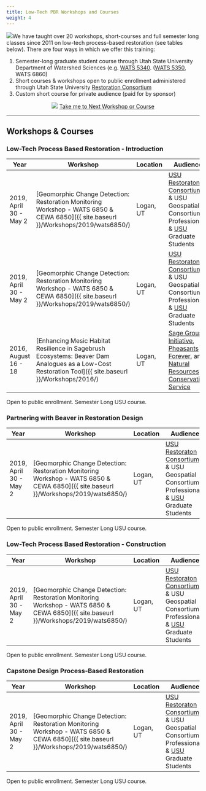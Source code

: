 ```yaml
---
title: Low-Tech PBR Workshops and Courses
weight: 4
---
```



<img class="float-right" src="{{ site.baseurl }}/assets/images/workshops/classroom.png">We have taught over 20 workshops, short-courses and full semester long classes since 2011 on low-tech process-based restoration (see tables below).  There are four ways in which we offer this training:
1. Semester-long graduate student course through Utah State University Department of Watershed Sciences (e.g. [WATS 5340](http://capstone.restoration.usu.edu). ([WATS 5350](http://capstone.restoration.usu.edu), WATS 6860) 
2. Short courses & workshops open to public enrollment administered through Utah State University [Restoration Consortium](http://restoration.usu.edu) 
3.  Custom short course for private audience (paid for by sponsor)

<div align="center" align="middle">
	<a href="http://restoration.usu.edu"><img class="float-right" src="{{ site.baseurl }}/assets/images/logos/restoration-paired-03-horizontal-blueonwhite.png"></a>
	<a class="button" href="{{ site.baseurl }}/Workshops/About/how-to-register"><i class="fa fa-graduation-cap"></i> Take me to  Next Workshop or Course </a>
</div>


-----

## Workshops & Courses



### Low-Tech Process Based Restoration - Introduction

| Year  | Workshop | Location | Audience |
| ------ | ------ | ------ | ------ |
| 2019, April 30 - May 2 | [Geomorphic Change Detection: Restoration Monitoring Workshop - WATS 6850 & CEWA 6850]({{ site.baseurl }}/Workshops/2019/wats6850/) | Logan, UT | [USU Restoraton Consortium](http://restoration.usu.edu) & USU Geospatial Consortium Professionals & [USU](http://qcnr.usu.edu/wats//) Graduate Students <i class="fa fa-users" aria-hidden="true"></i> |
| 2019, April 30 - May 2 | [Geomorphic Change Detection: Restoration Monitoring Workshop - WATS 6850 & CEWA 6850]({{ site.baseurl }}/Workshops/2019/wats6850/) | Logan, UT | [USU Restoraton Consortium](http://restoration.usu.edu) & USU Geospatial Consortium Professionals & [USU](http://qcnr.usu.edu/wats//) Graduate Students <i class="fa fa-users" aria-hidden="true"></i> |
| 2016, August 16 - 18 | [Enhancing Mesic Habitat Resilience in Sagebrush Ecosystems: Beaver Dam Analogues as a Low-Cost Restoration Tool]({{ site.baseurl }}/Workshops/2016/) | Logan, UT | [Sage Grouse Initiative](), [Pheasants Forever](), and [Natural Resources Conservation Service]()  |

<i class="fa fa-users" aria-hidden="true"></i> Open to public enrollment.
<i class="fa fa-calendar" aria-hidden="true"></i> Semester Long USU course.

### Partnering with Beaver in Restoration Design


| Year  | Workshop | Location | Audience |
| ------ | ------ | ------ | ------ |
| 2019, April 30 - May 2 | [Geomorphic Change Detection: Restoration Monitoring Workshop - WATS 6850 & CEWA 6850]({{ site.baseurl }}/Workshops/2019/wats6850/) | Logan, UT | [USU Restoraton Consortium](http://restoration.usu.edu) & USU Geospatial Consortium Professionals & [USU](http://qcnr.usu.edu/wats//) Graduate Students <i class="fa fa-users" aria-hidden="true"></i> |

<i class="fa fa-users" aria-hidden="true"></i> Open to public enrollment.
<i class="fa fa-calendar" aria-hidden="true"></i> Semester Long USU course.

### Low-Tech Process Based Restoration - Construction


| Year  | Workshop | Location | Audience |
| ------ | ------ | ------ | ------ |
| 2019, April 30 - May 2 | [Geomorphic Change Detection: Restoration Monitoring Workshop - WATS 6850 & CEWA 6850]({{ site.baseurl }}/Workshops/2019/wats6850/) | Logan, UT | [USU Restoraton Consortium](http://restoration.usu.edu) & USU Geospatial Consortium Professionals & [USU](http://qcnr.usu.edu/wats//) Graduate Students <i class="fa fa-users" aria-hidden="true"></i> |

<i class="fa fa-users" aria-hidden="true"></i> Open to public enrollment.
<i class="fa fa-calendar" aria-hidden="true"></i> Semester Long USU course.


### Capstone Design Process-Based Restoration


| Year  | Workshop | Location | Audience |
| ------ | ------ | ------ | ------ |
| 2019, April 30 - May 2 | [Geomorphic Change Detection: Restoration Monitoring Workshop - WATS 6850 & CEWA 6850]({{ site.baseurl }}/Workshops/2019/wats6850/) | Logan, UT | [USU Restoraton Consortium](http://restoration.usu.edu) & USU Geospatial Consortium Professionals & [USU](http://qcnr.usu.edu/wats//) Graduate Students <i class="fa fa-users" aria-hidden="true"></i> |

<i class="fa fa-users" aria-hidden="true"></i> Open to public enrollment.
<i class="fa fa-calendar" aria-hidden="true"></i> Semester Long USU course.


